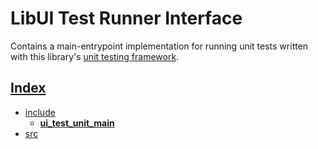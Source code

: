 # LibUI Test Runner Interface

Contains a main-entrypoint implementation for running unit tests written with this library's
[unit testing framework](../ui_test_unit/README.md).

## [Index](../README.md)

- [include](../README.md)
  - **[ui_test_unit_main](./README.md)**
- [src](../../src/README.md)
